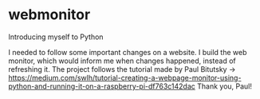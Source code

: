 # webmonitor

Introducing myself to Python

I needed to follow some important changes on a website. 
I build the web monitor, which would inform me when changes happened, instead of refreshing it.
The project follows the tutorial made by Paul Bitutsky -> https://medium.com/swlh/tutorial-creating-a-webpage-monitor-using-python-and-running-it-on-a-raspberry-pi-df763c142dac
Thank you, Paul!

